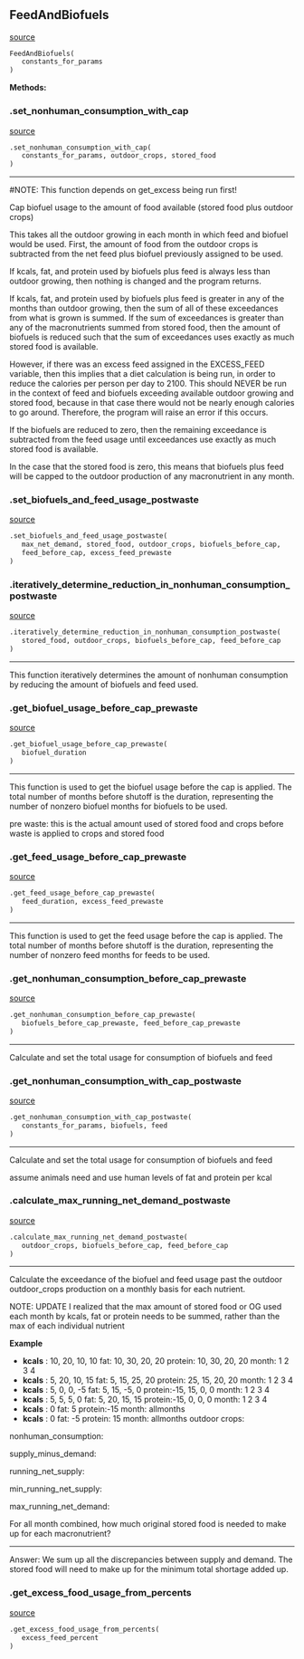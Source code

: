 #


## FeedAndBiofuels
[source](https://github.com/allfed/allfed-integrated-model/blob/master/src/food_system/feed_and_biofuels.py/#L19)
```python 
FeedAndBiofuels(
   constants_for_params
)
```




**Methods:**


### .set_nonhuman_consumption_with_cap
[source](https://github.com/allfed/allfed-integrated-model/blob/master/src/food_system/feed_and_biofuels.py/#L45)
```python
.set_nonhuman_consumption_with_cap(
   constants_for_params, outdoor_crops, stored_food
)
```

---
#NOTE: This function depends on get_excess being run first!

Cap biofuel usage to the amount of food available (stored food
plus outdoor crops)

This takes all the outdoor growing in each month in which feed and biofuel would
be used. First, the amount of food from the outdoor crops is subtracted from the
net feed plus biofuel previously assigned to be used.

If kcals, fat, and
protein used by biofuels plus feed is always less than outdoor growing, then
nothing is changed and the program returns.

If kcals, fat, and
protein used by biofuels plus feed is greater in any of the months than outdoor
growing, then the sum of all of these exceedances from what is grown is summed.
If the sum of exceedances is greater than any of the macronutrients summed from
stored food, then the amount of biofuels is reduced such that the sum of
exceedances uses exactly as much stored food is available.

However, if there was an excess feed assigned in the EXCESS_FEED variable,
then this implies that a diet calculation is being run, in order to reduce the
calories per person per day to 2100. This should NEVER be run in the context of
feed and biofuels exceeding available outdoor growing and stored food, because
in that case there would not be nearly enough calories to go around. Therefore,
the program will raise an error if this occurs.

If the biofuels are reduced to zero, then the remaining exceedance is subtracted
from the feed usage until exceedances use exactly as much stored food is
available.

In the case that the stored food is zero, this means that biofuels plus feed
will be capped to the outdoor production of any macronutrient in any month.

### .set_biofuels_and_feed_usage_postwaste
[source](https://github.com/allfed/allfed-integrated-model/blob/master/src/food_system/feed_and_biofuels.py/#L129)
```python
.set_biofuels_and_feed_usage_postwaste(
   max_net_demand, stored_food, outdoor_crops, biofuels_before_cap,
   feed_before_cap, excess_feed_prewaste
)
```


### .iteratively_determine_reduction_in_nonhuman_consumption_postwaste
[source](https://github.com/allfed/allfed-integrated-model/blob/master/src/food_system/feed_and_biofuels.py/#L192)
```python
.iteratively_determine_reduction_in_nonhuman_consumption_postwaste(
   stored_food, outdoor_crops, biofuels_before_cap, feed_before_cap
)
```

---
This function iteratively determines the amount of nonhuman consumption by
reducing the amount of biofuels and feed used.

### .get_biofuel_usage_before_cap_prewaste
[source](https://github.com/allfed/allfed-integrated-model/blob/master/src/food_system/feed_and_biofuels.py/#L242)
```python
.get_biofuel_usage_before_cap_prewaste(
   biofuel_duration
)
```

---
This function is used to get the biofuel usage before the cap is applied.
The total number of months before shutoff is the duration, representing the
number of nonzero biofuel months for biofuels to be used.

pre waste: this is the actual amount used of stored food and crops before waste
is applied to crops and stored food

### .get_feed_usage_before_cap_prewaste
[source](https://github.com/allfed/allfed-integrated-model/blob/master/src/food_system/feed_and_biofuels.py/#L296)
```python
.get_feed_usage_before_cap_prewaste(
   feed_duration, excess_feed_prewaste
)
```

---
This function is used to get the feed usage before the cap is applied.
The total number of months before shutoff is the duration, representing the
number of nonzero feed months for feeds to be used.

### .get_nonhuman_consumption_before_cap_prewaste
[source](https://github.com/allfed/allfed-integrated-model/blob/master/src/food_system/feed_and_biofuels.py/#L344)
```python
.get_nonhuman_consumption_before_cap_prewaste(
   biofuels_before_cap_prewaste, feed_before_cap_prewaste
)
```

---
Calculate and set the total usage for consumption of biofuels and feed

### .get_nonhuman_consumption_with_cap_postwaste
[source](https://github.com/allfed/allfed-integrated-model/blob/master/src/food_system/feed_and_biofuels.py/#L362)
```python
.get_nonhuman_consumption_with_cap_postwaste(
   constants_for_params, biofuels, feed
)
```

---
Calculate and set the total usage for consumption of biofuels and feed

assume animals need and use human levels of fat and protein per kcal

### .calculate_max_running_net_demand_postwaste
[source](https://github.com/allfed/allfed-integrated-model/blob/master/src/food_system/feed_and_biofuels.py/#L374)
```python
.calculate_max_running_net_demand_postwaste(
   outdoor_crops, biofuels_before_cap, feed_before_cap
)
```

---
Calculate the exceedance of the biofuel and feed usage past the outdoor
outdoor_crops
production on a monthly basis for each nutrient.

NOTE:
UPDATE
I realized that the max amount of stored food or OG used each month by
kcals, fat or protein needs to be summed, rather than the max of each
individual nutrient


**Example**

* **kcals**  :   10, 20, 10, 10
    fat:     10, 30, 20, 20
    protein: 10, 30, 20, 20
    month:    1   2   3   4
* **kcals**  :    5, 20, 10, 15
    fat:      5, 15, 25, 20
    protein: 25, 15, 20, 20
    month:    1   2   3   4
* **kcals**  :    5,  0,  0, -5
    fat:      5, 15, -5,  0
    protein:-15, 15,  0,  0
    month:    1   2   3   4
* **kcals**  :    5,  5,  5,  0
    fat:      5, 20, 15, 15
    protein:-15,  0,  0,  0
    month:    1   2   3   4
* **kcals**  :    0
    fat:      5
    protein:-15
    month: allmonths
* **kcals**  :    0
    fat:      -5
    protein: 15
    month: allmonths
outdoor crops:

nonhuman_consumption:

supply_minus_demand:

running_net_supply:

min_running_net_supply:

max_running_net_demand:


For all month combined, how much original stored food is needed to make up
for each macronutrient?

---
Answer:
    We sum up all the discrepancies between supply and demand.
    The stored food will need to make up for the minimum total shortage added
    up.

### .get_excess_food_usage_from_percents
[source](https://github.com/allfed/allfed-integrated-model/blob/master/src/food_system/feed_and_biofuels.py/#L478)
```python
.get_excess_food_usage_from_percents(
   excess_feed_percent
)
```

